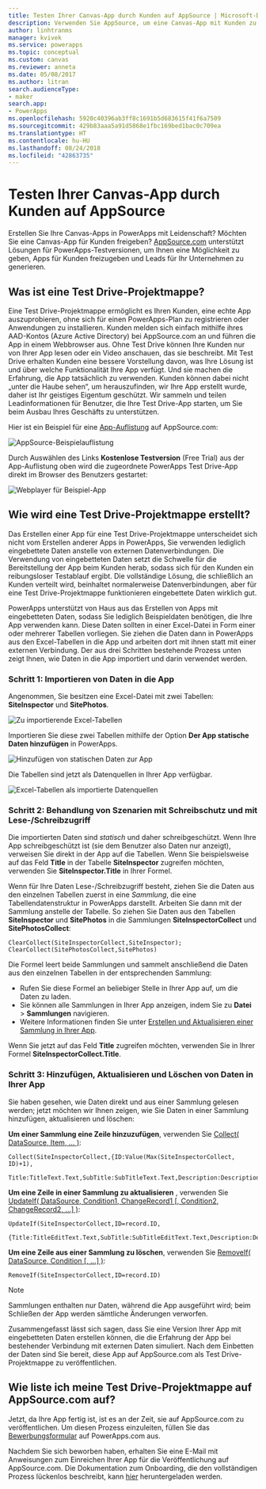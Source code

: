 ```yaml
---
title: Testen Ihrer Canvas-App durch Kunden auf AppSource | Microsoft-Dokumentation
description: Verwenden Sie AppSource, um eine Canvas-App mit Kunden zu teilen und Leads für Ihr Unternehmen zu generieren.
author: linhtranms
manager: kvivek
ms.service: powerapps
ms.topic: conceptual
ms.custom: canvas
ms.reviewer: anneta
ms.date: 05/08/2017
ms.author: litran
search.audienceType:
- maker
search.app:
- PowerApps
ms.openlocfilehash: 5920c40396ab3ff8c1691b5d683615f41f6a7509
ms.sourcegitcommit: 429b83aaa5a91d5868e1fbc169bed1bac0c709ea
ms.translationtype: HT
ms.contentlocale: hu-HU
ms.lasthandoff: 08/24/2018
ms.locfileid: "42863735"
---
```

# <a name="let-customers-test-drive-your-canvas-app-on-appsource"></a>Testen Ihrer Canvas-App durch Kunden auf AppSource

Erstellen Sie Ihre Canvas-Apps in PowerApps mit Leidenschaft? Möchten Sie eine Canvas-App für Kunden freigeben? [AppSource.com](https://appsource.microsoft.com) unterstützt Lösungen für PowerApps-Testversionen, um Ihnen eine Möglichkeit zu geben, Apps für Kunden freizugeben und Leads für Ihr Unternehmen zu generieren.

## <a name="what-is-a-test-drive-solution"></a>Was ist eine Test Drive-Projektmappe?

Eine Test Drive-Projektmappe ermöglicht es Ihren Kunden, eine echte App auszuprobieren, ohne sich für einen PowerApps-Plan zu registrieren oder Anwendungen zu installieren. Kunden melden sich einfach mithilfe ihres AAD-Kontos (Azure Active Directory) bei AppSource.com an und führen die App in einem Webbrowser aus. Ohne Test Drive können Ihre Kunden nur von Ihrer App lesen oder ein Video anschauen, das sie beschreibt. Mit Test Drive erhalten Kunden eine bessere Vorstellung davon, was Ihre Lösung ist und über welche Funktionalität Ihre App verfügt. Und sie machen die Erfahrung, die App tatsächlich zu verwenden. Kunden können dabei nicht „unter die Haube sehen“, um herauszufinden, wir Ihre App erstellt wurde, daher ist Ihr geistiges Eigentum geschützt. Wir sammeln und teilen Leadinformationen für Benutzer, die Ihre Test Drive-App starten, um Sie beim Ausbau Ihres Geschäfts zu unterstützen.

Hier ist ein Beispiel für eine [App-Auflistung](https://go.microsoft.com/fwlink/?linkid=848867) auf AppSource.com:

![AppSource-Beispielauflistung ](./media/dev-appsource-test-drive/sample-app-source-listing.png)

Durch Auswählen des Links **Kostenlose Testversion** (Free Trial) aus der App-Auflistung oben wird die zugeordnete PowerApps Test Drive-App direkt im Browser des Benutzers gestartet:

![Webplayer für Beispiel-App](./media/dev-appsource-test-drive/sample-app-web-player.png)

## <a name="how-do-i-build-a-test-drive-solution"></a>Wie wird eine Test Drive-Projektmappe erstellt?
Das Erstellen einer App für eine Test Drive-Projektmappe unterscheidet sich nicht vom Erstellen anderer Apps in PowerApps, Sie verwenden lediglich eingebettete Daten anstelle von externen Datenverbindungen. Die Verwendung von eingebetteten Daten setzt die Schwelle für die Bereitstellung der App beim Kunden herab, sodass sich für den Kunden ein reibungsloser Testablauf ergibt. Die vollständige Lösung, die schließlich an Kunden verteilt wird, beinhaltet normalerweise Datenverbindungen, aber für eine Test Drive-Projektmappe funktionieren eingebettete Daten wirklich gut.

PowerApps unterstützt von Haus aus das Erstellen von Apps mit eingebetteten Daten, sodass Sie lediglich Beispieldaten benötigen, die Ihre App verwenden kann. Diese Daten sollten in einer Excel-Datei in Form einer oder mehrerer Tabellen vorliegen. Sie ziehen die Daten dann in PowerApps aus den Excel-Tabellen in die App und arbeiten dort mit ihnen statt mit einer externen Verbindung. Der aus drei Schritten bestehende Prozess unten zeigt Ihnen, wie Daten in die App importiert und darin verwendet werden.

### <a name="step-1-import-data-into-the-app"></a>Schritt 1: Importieren von Daten in die App
Angenommen, Sie besitzen eine Excel-Datei mit zwei Tabellen: **SiteInspector** und **SitePhotos**.

![Zu importierende Excel-Tabellen](./media/dev-appsource-test-drive/excel-file.png)

Importieren Sie diese zwei Tabellen mithilfe der Option **Der App statische Daten hinzufügen** in PowerApps.

![Hinzufügen von statischen Daten zur App](./media/dev-appsource-test-drive/static-data.png)

Die Tabellen sind jetzt als Datenquellen in Ihrer App verfügbar.

![Excel-Tabellen als importierte Datenquellen](./media/dev-appsource-test-drive/data-sources.png)

### <a name="step-2-handling-read-only-and-read-write-scenarios"></a>Schritt 2: Behandlung von Szenarien mit Schreibschutz und mit Lese-/Schreibzugriff
Die importierten Daten sind *statisch* und daher schreibgeschützt. Wenn Ihre App schreibgeschützt ist (sie dem Benutzer also Daten nur anzeigt), verweisen Sie direkt in der App auf die Tabellen. Wenn Sie beispielsweise auf das Feld **Title** in der Tabelle **SiteInspector** zugreifen möchten, verwenden Sie **SiteInspector.Title** in Ihrer Formel.

Wenn für Ihre Daten Lese-/Schreibzugriff besteht, ziehen Sie die Daten aus den einzelnen Tabellen zuerst in eine *Sammlung*, die eine Tabellendatenstruktur in PowerApps darstellt. Arbeiten Sie dann mit der Sammlung anstelle der Tabelle. So ziehen Sie Daten aus den Tabellen **SiteInspector** und **SitePhotos** in die Sammlungen **SiteInspectorCollect** und **SitePhotosCollect**:

```
ClearCollect(SiteInspectorCollect,SiteInspector); ClearCollect(SitePhotosCollect,SitePhotos)
```

Die Formel leert beide Sammlungen und sammelt anschließend die Daten aus den einzelnen Tabellen in der entsprechenden Sammlung:

* Rufen Sie diese Formel an beliebiger Stelle in Ihrer App auf, um die Daten zu laden.
* Sie können alle Sammlungen in Ihrer App anzeigen, indem Sie zu **Datei** > **Sammlungen** navigieren.
* Weitere Informationen finden Sie unter [Erstellen und Aktualisieren einer Sammlung in Ihrer App](../canvas-apps/create-update-collection.md).

Wenn Sie jetzt auf das Feld **Title** zugreifen möchten, verwenden Sie in Ihrer Formel **SiteInspectorCollect.Title**.

### <a name="step-3-add-update-and-delete-data-in-your-app"></a>Schritt 3: Hinzufügen, Aktualisieren und Löschen von Daten in Ihrer App
Sie haben gesehen, wie Daten direkt und aus einer Sammlung gelesen werden; jetzt möchten wir Ihnen zeigen, wie Sie Daten in einer Sammlung hinzufügen, aktualisieren und löschen:

**Um einer Sammlung eine Zeile hinzuzufügen**, verwenden Sie [Collect( DataSource, Item, ... )](../canvas-apps/functions/function-clear-collect-clearcollect.md):

```
Collect(SiteInspectorCollect,{ID:Value(Max(SiteInspectorCollect, ID)+1),
    Title:TitleText.Text,SubTitle:SubTitleText.Text,Description:DescriptionText.Text)
```

**Um eine Zeile in einer Sammlung zu aktualisieren** , verwenden Sie [UpdateIf( DataSource, Condition1, ChangeRecord1 [, Condition2, ChangeRecord2, ...] )](../canvas-apps/functions/function-update-updateif.md):

```
UpdateIf(SiteInspectorCollect,ID=record.ID,
    {Title:TitleEditText.Text,SubTitle:SubTitleEditText.Text,Description:DescriptionEditText.Text)
```

**Um eine Zeile aus einer Sammlung zu löschen**, verwenden Sie [RemoveIf( DataSource, Condition [, ...] )](../canvas-apps/functions/function-remove-removeif.md):

```
RemoveIf(SiteInspectorCollect,ID=record.ID)
```

> [!NOTE]
> Sammlungen enthalten nur Daten, während die App ausgeführt wird; beim Schließen der App werden sämtliche Änderungen verworfen.

Zusammengefasst lässt sich sagen, dass Sie eine Version Ihrer App mit eingebetteten Daten erstellen können, die die Erfahrung der App bei bestehender Verbindung mit externen Daten simuliert. Nach dem Einbetten der Daten sind Sie bereit, diese App auf AppSource.com als Test Drive-Projektmappe zu veröffentlichen.

## <a name="how-do-i-list-my-test-drive-solution-on-appsourcecom"></a>Wie liste ich meine Test Drive-Projektmappe auf AppSource.com auf?
Jetzt, da Ihre App fertig ist, ist es an der Zeit, sie auf AppSource.com zu veröffentlichen. Um diesen Prozess einzuleiten, füllen Sie das [Bewerbungsformular](https://powerapps.microsoft.com/partners/get-listed/) auf PowerApps.com aus.

Nachdem Sie sich beworben haben, erhalten Sie eine E-Mail mit Anweisungen zum Einreichen Ihrer App für die Veröffentlichung auf AppSource.com. Die Dokumentation zum Onboarding, die den vollständigen Prozess lückenlos beschreibt, kann [hier](https://go.microsoft.com/fwlink/?linkid=851031) heruntergeladen werden.

